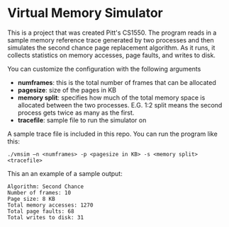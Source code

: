 # Virtual Memory Simulator

This is a project that was created Pitt's CS1550. The program reads in a sample memory reference trace generated by two processes and then simulates the second chance page replacement algorithm. As it runs, it collects statistics on memory accesses, page faults, and writes to disk.

You can customize the configuration with the following arguments 
* **numframes**: this is the total number of frames that can be allocated
* **pagesize**: size of the pages in KB
* **memory split**: specifies how much of the total memory space is allocated between the two processes. E.G. 1:2 split means the second process gets twice as many as the first. 
* **tracefile**: sample file to run the simulator on

A sample trace file is included in this repo. You can run the program like this:

```
./vmsim –n <numframes> -p <pagesize in KB> -s <memory split> <tracefile>
```

This an an example of a sample output:

```
Algorithm: Second Chance
Number of frames: 10
Page size: 8 KB
Total memory accesses: 1270
Total page faults: 68
Total writes to disk: 31
```
